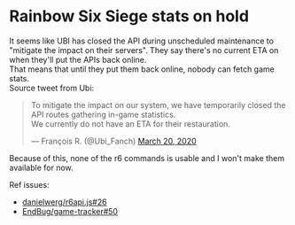 # Rainbow Six Siege stats on hold

It seems like UBI has closed the API during unscheduled maintenance to "mitigate the impact on their servers". They say there's no current ETA on when they'll put the APIs back online.  
That means that until they put them back online, nobody can fetch game stats.  
Source tweet from Ubi:

<blockquote class="twitter-tweet"><p lang="en" dir="ltr">To mitigate the impact on our system, we have temporarily closed the API routes gathering in-game statistics.<br>We currently do not have an ETA for their restauration.</p>&mdash; François R. (@Ubi_Fanch) <a href="https://twitter.com/Ubi_Fanch/status/1240984808748130304?ref_src=twsrc%5Etfw">March 20, 2020</a></blockquote>

Because of this, none of the r6 commands is usable and I won't make them available for now. 

Ref issues: 
- [danielwerg/r6api.js#26](https://github.com/danielwerg/r6api.js/issues/26)
- [EndBug/game-tracker#50](https://github.com/EndBug/game-tracker/issues/50)
